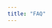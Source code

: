```yaml
---
title: "FAQ"
---
```


<hero-mixed-cms section="faq">

</hero-mixed-cms>

<content-navigator-cms section="faq">

</content-navigator-cms>